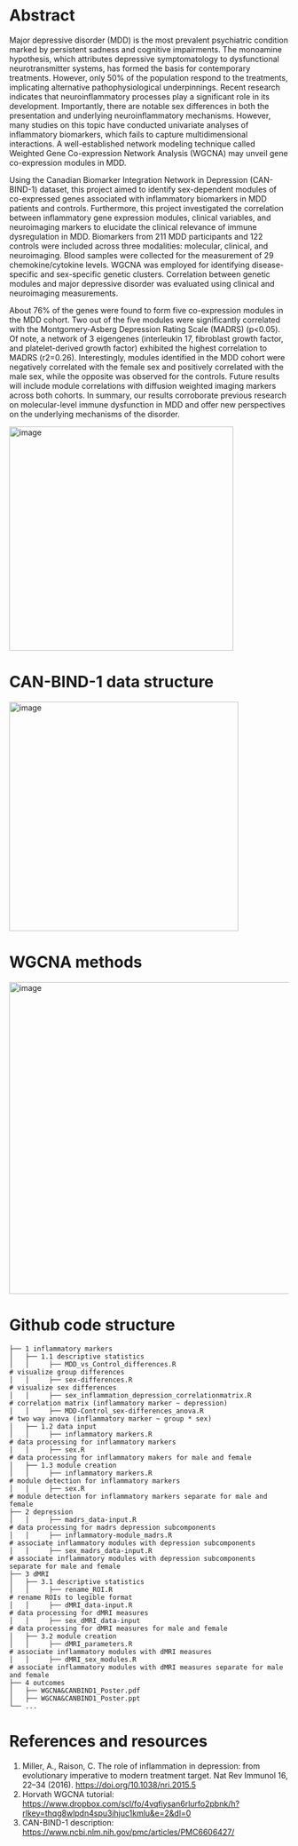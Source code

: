 # Abstract

Major depressive disorder (MDD) is the most prevalent psychiatric condition marked by persistent sadness and cognitive impairments. The monoamine hypothesis, which attributes depressive symptomatology to dysfunctional neurotransmitter systems, has formed the basis for contemporary treatments. However, only 50% of the population respond to the treatments, implicating alternative pathophysiological underpinnings. Recent research indicates that neuroinflammatory processes play a significant role in its development. Importantly, there are notable sex differences in both the presentation and underlying neuroinflammatory mechanisms. However, many studies on this topic have conducted univariate analyses of inflammatory biomarkers, which fails to capture multidimensional interactions. A well-established network modeling technique called Weighted Gene Co-expression Network Analysis (WGCNA) may unveil gene co-expression modules in MDD. 

Using the Canadian Biomarker Integration Network in Depression (CAN-BIND-1) dataset, this project aimed to identify sex-dependent modules of co-expressed genes associated with inflammatory biomarkers in MDD patients and controls. Furthermore, this project investigated the correlation between inflammatory gene expression modules, clinical variables, and neuroimaging markers to elucidate the clinical relevance of immune dysregulation in MDD. Biomarkers from 211 MDD participants and 122 controls were included across three modalities: molecular, clinical, and neuroimaging. Blood samples were collected for the measurement of 29 chemokine/cytokine levels. WGCNA was employed for identifying disease-specific and sex-specific genetic clusters. Correlation between genetic modules and major depressive disorder was evaluated using clinical and neuroimaging measurements. 

About 76% of the genes were found to form five co-expression modules in the MDD cohort. Two out of the five modules were significantly correlated with the Montgomery-Asberg Depression Rating Scale (MADRS) (p<0.05). Of note, a network of 3 eigengenes (interleukin 17, fibroblast growth factor, and platelet-derived growth factor) exhibited the highest correlation to MADRS (r2=0.26). Interestingly, modules identified in the MDD cohort were negatively correlated with the female sex and positively correlated with the male sex, while the opposite was observed for the controls. Future results will include module correlations with diffusion weighted imaging markers across both cohorts. In summary, our results corroborate previous research on molecular-level immune dysfunction in MDD and offer new perspectives on the underlying mechanisms of the disorder.

<img width="404" alt="image" src="https://github.com/user-attachments/assets/3b185a98-beef-4671-a92d-f0d72daaa522">

# CAN-BIND-1 data structure

<img width="413" alt="image" src="https://github.com/user-attachments/assets/ef6a2ccb-4247-42d6-9de0-f2ac2f3c384a">

# WGCNA methods

<img width="562" alt="image" src="https://github.com/user-attachments/assets/edc38c64-531e-4f1d-84ea-a3e007e977a5">

# Github code structure
```
├── 1 inflammatory markers            
│   ├── 1.1 descriptive statistics
│   │     ├── MDD_vs_Control_differences.R                                  # visualize group differences
│   │     ├── sex-differences.R                                             # visualize sex differences 
│   │     ├── sex_inflammation_depression_correlationmatrix.R               # correlation matrix (inflammatory marker ~ depression)
│   │     ├── MDD-Control_sex-differences_anova.R                           # two way anova (inflammatory marker ~ group * sex)
│   ├── 1.2 data input
│   │     ├── inflammatory markers.R                                        # data processing for inflammatory markers
│   │     ├── sex.R                                                         # data processing for inflammatory makers for male and female
│   ├── 1.3 module creation
│   │     ├── inflammatory markers.R                                        # module detection for inflammatory markers 
│   │     ├── sex.R                                                         # module detection for inflammatory markers separate for male and female  
├── 2 depression
│   │     ├── madrs_data-input.R                                            # data processing for madrs depression subcomponents
│   │     ├── inflammatory-module_madrs.R                                   # associate inflammatory modules with depression subcomponents
│   │     ├── sex_madrs_data-input.R                                        # associate inflammatory modules with depression subcomponents separate for male and female
├── 3 dMRI
│   ├── 3.1 descriptive statistics
│   │     ├── rename_ROI.R                                                  # rename ROIs to legible format 
│   │     ├── dMRI_data-input.R                                             # data processing for dMRI measures 
│   │     ├── sex_dMRI_data-input                                           # data processing for dMRI measures for male and female
│   ├── 3.2 module creation
│   │     ├── dMRI_parameters.R                                             # associate inflammatory modules with dMRI measures
│   │     ├── dMRI_sex_modules.R                                            # associate inflammatory modules with dMRI measures separate for male and female
├── 4 outcomes
│   ├── WGCNA&CANBIND1_Poster.pdf
│   ├── WGCNA&CANBIND1_Poster.ppt                                                                                                     
└── ...
```

# References and resources
1. Miller, A., Raison, C. The role of inflammation in depression: from evolutionary imperative to modern treatment target. Nat Rev Immunol 16, 22–34 (2016). https://doi.org/10.1038/nri.2015.5
2. Horvath WGCNA tutorial: https://www.dropbox.com/scl/fo/4vqfiysan6rlurfo2pbnk/h?rlkey=thqg8wlpdn4spu3ihjuc1kmlu&e=2&dl=0
3. CAN-BIND-1 description: https://www.ncbi.nlm.nih.gov/pmc/articles/PMC6606427/
